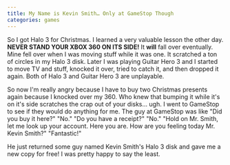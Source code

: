 ```yaml
---
title: My Name is Kevin Smith… Only at GameStop Though
categories: games
---
```


So I got Halo 3 for Christmas. I learned a very valuable lesson the other day. **NEVER STAND YOUR XBOX 360 ON ITS SIDE!** It **will** fall over eventually. Mine fell over when I was moving stuff while it was one. It scratched a ton of circles in my Halo 3 disk. Later I was playing Guitar Hero 3 and I started to move TV and stuff, knocked it over, tried to catch it, and then dropped it again. Both of Halo 3 and Guitar Hero 3 are unplayable.

So now I'm really angry because I have to buy two Christmas presents again because I knocked over my 360. Who knew that bumping it while it's on it's side scratches the crap out of your disks… ugh. I went to GameStop to see if they would do anything for me. The guy at GameStop was like "Did you buy it here?" "No." "Do you have a receipt?" "No." "Hold on Mr. Smith, let me look up your account. Here you are. How are you feeling today Mr. Kevin Smith?" "Fantastic!"

He just returned some guy named Kevin Smith's Halo 3 disk and gave me a new copy for free! I was pretty happy to say the least.
